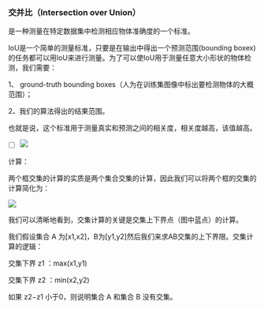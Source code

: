 ### 交并比（Intersection over Union）

是一种测量在特定数据集中检测相应物体准确度的一个标准。

IoU是一个简单的测量标准，只要是在输出中得出一个预测范围\(bounding boxex\)的任务都可以用IoU来进行测量。为了可以使IoU用于测量任意大小形状的物体检测，我们需要：

1、 ground-truth bounding boxes（人为在训练集图像中标出要检测物体的大概范围）；

2、我们的算法得出的结果范围。

也就是说，这个标准用于测量真实和预测之间的相关度，相关度越高，该值越高。

* [ ] ![](/assets/IOU.png)

计算：

两个框交集的计算的实质是两个集合交集的计算，因此我们可以将两个框的交集的计算简化为：

![](/assets/IOU_calc.png)

我们可以清晰地看到，交集计算的关键是交集上下界点（图中蓝点）的计算。

我们假设集合 A 为\[x1,x2\]，B为\[y1,y2\]然后我们来求AB交集的上下界限。交集计算的逻辑：

交集下界 z1   ：max\(x1,y1\)

交集下界 z2   ：min\(x2,y2\)

如果 z2−z1  小于0，则说明集合 A 和集合 B 没有交集。

